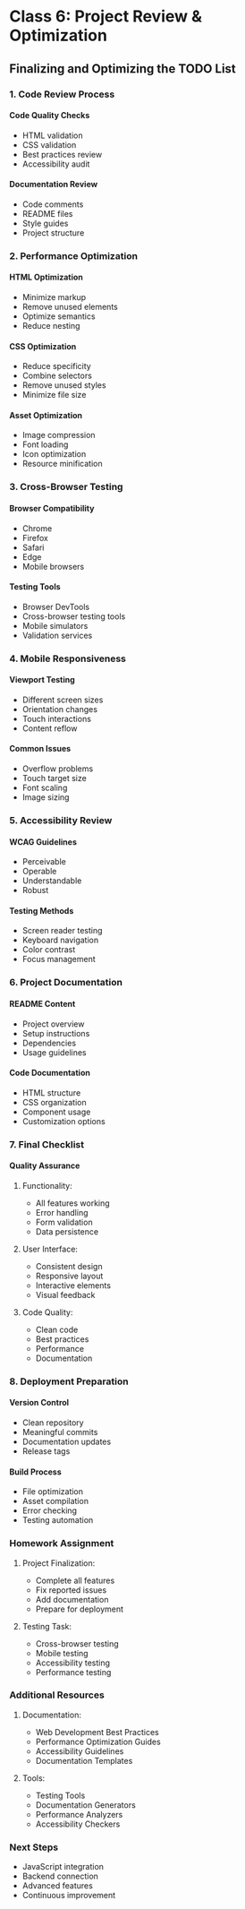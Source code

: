# Class 6: Project Review & Optimization
## Finalizing and Optimizing the TODO List

### 1. Code Review Process

#### Code Quality Checks
- HTML validation
- CSS validation
- Best practices review
- Accessibility audit

#### Documentation Review
- Code comments
- README files
- Style guides
- Project structure

### 2. Performance Optimization

#### HTML Optimization
- Minimize markup
- Remove unused elements
- Optimize semantics
- Reduce nesting

#### CSS Optimization
- Reduce specificity
- Combine selectors
- Remove unused styles
- Minimize file size

#### Asset Optimization
- Image compression
- Font loading
- Icon optimization
- Resource minification

### 3. Cross-Browser Testing

#### Browser Compatibility
- Chrome
- Firefox
- Safari
- Edge
- Mobile browsers

#### Testing Tools
- Browser DevTools
- Cross-browser testing tools
- Mobile simulators
- Validation services

### 4. Mobile Responsiveness

#### Viewport Testing
- Different screen sizes
- Orientation changes
- Touch interactions
- Content reflow

#### Common Issues
- Overflow problems
- Touch target size
- Font scaling
- Image sizing

### 5. Accessibility Review

#### WCAG Guidelines
- Perceivable
- Operable
- Understandable
- Robust

#### Testing Methods
- Screen reader testing
- Keyboard navigation
- Color contrast
- Focus management

### 6. Project Documentation

#### README Content
- Project overview
- Setup instructions
- Dependencies
- Usage guidelines

#### Code Documentation
- HTML structure
- CSS organization
- Component usage
- Customization options

### 7. Final Checklist

#### Quality Assurance
1. Functionality:
   - All features working
   - Error handling
   - Form validation
   - Data persistence

2. User Interface:
   - Consistent design
   - Responsive layout
   - Interactive elements
   - Visual feedback

3. Code Quality:
   - Clean code
   - Best practices
   - Performance
   - Documentation

### 8. Deployment Preparation

#### Version Control
- Clean repository
- Meaningful commits
- Documentation updates
- Release tags

#### Build Process
- File optimization
- Asset compilation
- Error checking
- Testing automation

### Homework Assignment

1. Project Finalization:
   - Complete all features
   - Fix reported issues
   - Add documentation
   - Prepare for deployment

2. Testing Task:
   - Cross-browser testing
   - Mobile testing
   - Accessibility testing
   - Performance testing

### Additional Resources

1. Documentation:
   - Web Development Best Practices
   - Performance Optimization Guides
   - Accessibility Guidelines
   - Documentation Templates

2. Tools:
   - Testing Tools
   - Documentation Generators
   - Performance Analyzers
   - Accessibility Checkers

### Next Steps
- JavaScript integration
- Backend connection
- Advanced features
- Continuous improvement 